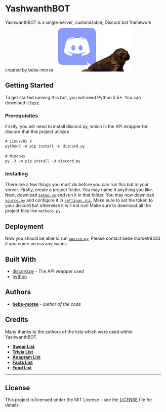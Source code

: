 # YashwanthBOT

YashwanthBOT is a single-server, customizable, Discord bot framework created by bebe-morse
![](imgs/discordwalrus.png)

## Getting Started

To get started running this bot, you will need Python 3.5+. You can download it [here](https://www.python.org/downloads/)

### Prerequisites

Firstly, you will need to install discord.py, which is the API wrapper for discord that this project utilizes

```
# Linux/OS X
python3 -m pip install -U discord.py

# Windows
py -3 -m pip install -U discord.py
```

### Installing

There are a few things you must do before you can run this bot in your server.
Firstly, create a project folder. You may name it anything you like.
Next, download [`setup.py`](https://github.com/bebe-morse/YashwanthBOT/blob/master/v1/setup.py) and run it in that folder.
You may now download [`source.py`](https://github.com/bebe-morse/YashwanthBOT/blob/master/v1/source.py) and configure it in [`settings.ini`](https://github.com/bebe-morse/YashwanthBOT/blob/master/v1/config.ini). Make sure to set the token to your discord bot otherwise it will not run! Make sure to download all the project files like `methods.py`

## Deployment

Now you should be able to run [`source.py`](https://github.com/bebe-morse/YashwanthBOT/blob/master/v1/source.py). Please contact bebe morse#9433 if you come across any issues

## Built With

* [discord.py](https://github.com/Rapptz/discord.py) - The API wrapper used
* [python](https://www.python.org/)


## Authors

* **[bebe-morse](https://github.com/bebe-morse)** - *author of the code* 

## Credits
Many thanks to the authors of the lists which were used within YashwanthBOT.
* **[Swear List](https://github.com/RobertJGabriel/Google-profanity-words/blob/master/list.txt)** 
* **[Trivia List](https://github.com/gurok/RogTrivia/blob/master/trivia%20questions.txt)** 
* **[Anagram List](https://github.com/paritytech/wordlist/blob/master/res/wordlist.txt)** 
* **[Facts List](https://github.com/assaf/dailyhi/blob/master/facts.txt)** 
* **[Food List](https://github.com/dantasse/swot_perderder/blob/master/food_image_urls.txt)** 
* **** *


## License

This project is licensed under the MIT License - see the [LICENSE](LICENSE) file for details


